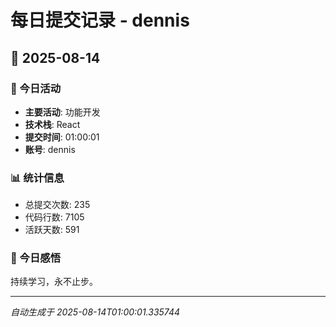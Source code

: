 # 每日提交记录 - dennis

## 📅 2025-08-14

### 🎯 今日活动
- **主要活动**: 功能开发
- **技术栈**: React
- **提交时间**: 01:00:01
- **账号**: dennis

### 📊 统计信息
- 总提交次数: 235
- 代码行数: 7105
- 活跃天数: 591

### 💭 今日感悟
持续学习，永不止步。

---
*自动生成于 2025-08-14T01:00:01.335744*
